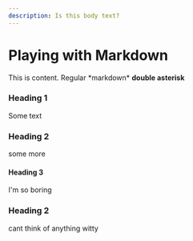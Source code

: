 ```yaml
---
description: Is this body text?
---
```


# Playing with Markdown

This is content.  Regular \*markdown\* **double asterisk**

### Heading 1

Some text

### Heading 2

some more

#### Heading 3

I'm so boring

### Heading 2

cant think of anything witty





